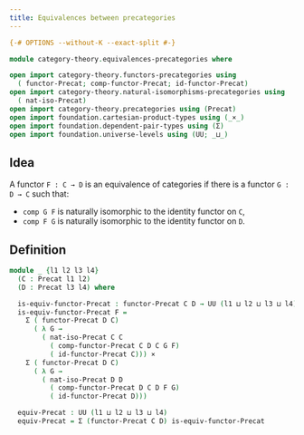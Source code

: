 ```yaml
---
title: Equivalences between precategories
---
```


```agda
{-# OPTIONS --without-K --exact-split #-}

module category-theory.equivalences-precategories where

open import category-theory.functors-precategories using
  ( functor-Precat; comp-functor-Precat; id-functor-Precat)
open import category-theory.natural-isomorphisms-precategories using
  ( nat-iso-Precat)
open import category-theory.precategories using (Precat)
open import foundation.cartesian-product-types using (_×_)
open import foundation.dependent-pair-types using (Σ)
open import foundation.universe-levels using (UU; _⊔_)
```

## Idea

A functor `F : C → D` is an equivalence of categories if there is a functor `G : D → C` such that:
- `comp G F` is naturally isomorphic to the identity functor on `C`,
- `comp F G` is naturally isomorphic to the identity functor on `D`.

## Definition

```agda
module _ {l1 l2 l3 l4}
  (C : Precat l1 l2)
  (D : Precat l3 l4) where

  is-equiv-functor-Precat : functor-Precat C D → UU (l1 ⊔ l2 ⊔ l3 ⊔ l4)
  is-equiv-functor-Precat F =
    Σ ( functor-Precat D C)
      ( λ G →
        ( nat-iso-Precat C C
          ( comp-functor-Precat C D C G F)
          ( id-functor-Precat C))) ×
    Σ ( functor-Precat D C)
      ( λ G → 
        ( nat-iso-Precat D D
          ( comp-functor-Precat D C D F G)
          ( id-functor-Precat D)))

  equiv-Precat : UU (l1 ⊔ l2 ⊔ l3 ⊔ l4)
  equiv-Precat = Σ (functor-Precat C D) is-equiv-functor-Precat
```
